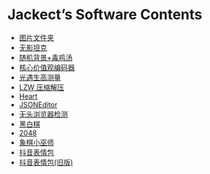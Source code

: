 <script>
var _hmt = _hmt || [];
(function() {
  var hm = document.createElement("script");
  hm.src = "https://hm.baidu.com/hm.js?fd409b8ac95d555e1d012c5f8b90469b";
  var s = document.getElementsByTagName("script")[0]; 
  s.parentNode.insertBefore(hm, s);
})();
</script>

# Jackect’s Software Contents
- [图片文件夹](tpwjj.html)
- [无影坦克](wytk.html)
- [随机背景+毒鸡汤](djt.html)
- [核心价值观编码器](core-values-encoder)
- [光遇生高测量](sky-height)
- [LZW 压缩解压](lzw.html)
- [Heart](heart)
- [JSONEditor](json-editor)
- [无头浏览器检测](detect-headless.html)
- [黑白棋](othello)
- [2048](origin-2048)
- [象棋小巫师](xqwlight)
- [抖音表情包](emoji/emoji.html)
- [抖音表情包(旧版)](emoji/emoji-old.html)
